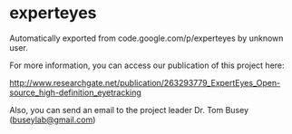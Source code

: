 # experteyes
Automatically exported from code.google.com/p/experteyes by unknown user.

For more information, you can access our publication of this project here:

http://www.researchgate.net/publication/263293779_ExpertEyes_Open-source_high-definition_eyetracking


Also, you can send an email to the project leader Dr. Tom Busey (buseylab@gmail.com)
